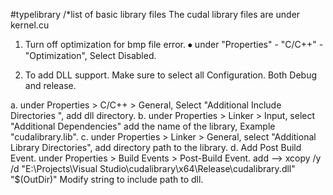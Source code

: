 #typelibrary
/*list of basic library files
The cudal library files are under kernel.cu

1. Turn off optimization for bmp file error.
  ⦁	under "Properties" - "C/C++" - "Optimization", Select Disabled.
  
2. To add DLL support. 
  Make sure to select all Configuration. Both Debug and release.
  
  a. under Properties > C/C++ > General, Select "Additional Include Directories ", add dll directory.
  b. under Properties > Linker > Input, select "Additional Dependencies" add the name of the library, Example "cudalibrary.lib".
  c. under Properties > Linker > General, select "Additional Library Directories", add directory path to the library.
  d. Add Post Build Event. 
     under Properties > Build Events > Post-Build Event. 
     add -->  xcopy /y /d "E:\Projects\Visual Studio\cudalibrary\x64\Release\cudalibrary.dll" "$(OutDir)"
     Modify string to include path to dll.



